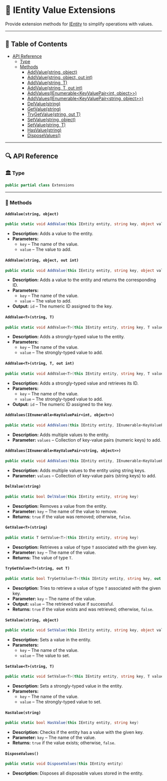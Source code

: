 # 🧩 IEntity Value Extensions

Provide extension methods for [IEntity](IEntity.md) to simplify operations with values.

---

## 📑 Table of Contents

- [API Reference](#-api-reference)
    - [Type](#-type)
    - [Methods](#-methods)
        - [AddValue(string, object)](#addvaluestring-object)
        - [AddValue(string, object, out int)](#addvaluestring-object-out-int)
        - [AddValue<T>(string, T)](#addvaluetstring-t)
        - [AddValue<T>(string, T, out int)](#addvaluetstring-t-out-int)
        - [AddValues(IEnumerable<KeyValuePair<int, object>>)](#addvaluesienumerablekeyvaluepairint-object)
        - [AddValues(IEnumerable<KeyValuePair<string, object>>)](#addvaluesienumerablekeyvaluepairstring-object)
        - [DelValue(string)](#delvaluestring)
        - [GetValue<T>(string)](#getvaluetstring)
        - [TryGetValue<T>(string, out T)](#trygetvaluetstring-out-t)
        - [SetValue(string, object)](#setvaluestring-object)
        - [SetValue<T>(string, T)](#setvaluetstring-t)
        - [HasValue(string)](#hasvaluestring)
        - [DisposeValues()](#disposevalues)

---

## 🔍 API Reference

### 🏛️ Type <div id="-type"></div>

```csharp
public partial class Extensions
```

---

### 🏹 Methods

#### `AddValue(string, object)`

```csharp
public static void AddValue(this IEntity entity, string key, object value)
```

- **Description:** Adds a value to the entity.
- **Parameters:**
    - `key` – The name of the value.
    - `value` – The value to add.

#### `AddValue(string, object, out int)`

```csharp
public static void AddValue(this IEntity entity, string key, object value, out int id)
```

- **Description:** Adds a value to the entity and returns the corresponding ID.
- **Parameters:**
    - `key` – The name of the value.
    - `value` – The value to add.
- **Output:** `id` – The numeric ID assigned to the key.

#### `AddValue<T>(string, T)`

```csharp
public static void AddValue<T>(this IEntity entity, string key, T value) where T : struct
```

- **Description:** Adds a strongly-typed value to the entity.
- **Parameters:**
    - `key` – The name of the value.
    - `value` – The strongly-typed value to add.

#### `AddValue<T>(string, T, out int)`

```csharp
public static void AddValue<T>(this IEntity entity, string key, T value, out int id) where T : struct
```

- **Description:** Adds a strongly-typed value and retrieves its ID.
- **Parameters:**
    - `key` – The name of the value.
    - `value` – The strongly-typed value to add.
- **Output:** `id` – The numeric ID assigned to the key.

#### `AddValues(IEnumerable<KeyValuePair<int, object>>)`

```csharp
public static void AddValues(this IEntity entity, IEnumerable<KeyValuePair<int, object>> values)
```

- **Description:** Adds multiple values to the entity.
- **Parameter:** `values` – Collection of key-value pairs (numeric keys) to add.

#### `AddValues(IEnumerable<KeyValuePair<string, object>>)`

```csharp
public static void AddValues(this IEntity entity, IEnumerable<KeyValuePair<string, object>> values)
```

- **Description:** Adds multiple values to the entity using string keys.
- **Parameter:** `values` – Collection of key-value pairs (string keys) to add.

#### `DelValue(string)`

```csharp
public static bool DelValue(this IEntity entity, string key)
```

- **Description:** Removes a value from the entity.
- **Parameter:** `key` – The name of the value to remove.
- **Returns:** `true` if the value was removed; otherwise, `false`.

#### `GetValue<T>(string)`

```csharp
public static T GetValue<T>(this IEntity entity, string key)
```

- **Description:** Retrieves a value of type `T` associated with the given key.
- **Parameter:** `key` – The name of the value.
- **Returns:** The value of type `T`.

#### `TryGetValue<T>(string, out T)`

```csharp
public static bool TryGetValue<T>(this IEntity entity, string key, out T value)
```

- **Description:** Tries to retrieve a value of type `T` associated with the given key.
- **Parameter:** `key` – The name of the value.
- **Output:** `value` – The retrieved value if successful.
- **Returns:** `true` if the value exists and was retrieved; otherwise, `false`.

#### `SetValue(string, object)`

```csharp
public static void SetValue(this IEntity entity, string key, object value)
```

- **Description:** Sets a value in the entity.
- **Parameters:**
    - `key` – The name of the value.
    - `value` – The value to set.

#### `SetValue<T>(string, T)`

```csharp
public static void SetValue<T>(this IEntity entity, string key, T value) where T : struct
```

- **Description:** Sets a strongly-typed value in the entity.
- **Parameters:**
    - `key` – The name of the value.
    - `value` – The strongly-typed value to set.

#### `HasValue(string)`

```csharp
public static bool HasValue(this IEntity entity, string key)
```

- **Description:** Checks if the entity has a value with the given key.
- **Parameter:** `key` – The name of the value.
- **Returns:** `true` if the value exists; otherwise, `false`.

#### `DisposeValues()`

```csharp
public static void DisposeValues(this IEntity entity)
```

- **Description:** Disposes all disposable values stored in the entity.